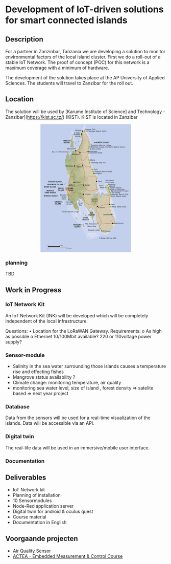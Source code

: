 # Development of IoT-driven solutions for smart connected islands

## Description
For a partner in Zanzinbar, Tanzania we are developing a solution to
monitor environmental factors of the local island cluster. First we do a roll-out of a 
stable IoT Network. The proof of concept (POC) for this network is a maximum
coverage with a minimum of hardware.

The development of the solution takes place at the AP University of Applied Sciences. The students
will travel to Zanzibar for the roll out.


## Location

The solution will be used by [Karume Institute of Science]
and Technology - Zanzibar](https://kist.ac.tz/) (KIST). KIST is located in Zanzibar

<img style="display: block; margin: auto;" src="zanzibar-map.jpg" alt="Zanzibar Island Map" height="400px"> 

###  planning 
TBD

## Work in Progress

### IoT Network Kit
An IoT Network Kit (INK) will be developed which will be completely independent
of the local infrastructure. 

Questions:
•	Location for the LoRaWAN Gateway. 
Requirements:
o	As high as possible
o	Ethernet 10/100Mbit available? 220 or 110voltage power supply? 


### Sensor-module

- Salinity in the sea water surrounding those islands causes a temperature rise and effecting fishes
- Mangrove status availability ?
- Climate change: monitoring temperature, air quality
- monitoring sea water level, size of island , forest density => satelite based => next year project

### Database
Data from the sensors will be used for a real-time visualization of the islands. Data will be accessible via an API.

### Digital twin

The real-life data will be used in an immersive/mobile user interface.

### Documentation

## Deliverables

* IoT Network kit
* Planning of installation
* 10 Sensormodules
* Node-Red application server
* Digital twin for android & oculus quest
* Course material
* Documentation in English

## Voorgaande projecten 
* [Air Quality Sensor](https://ap-it-gh.github.io/ssys21-docs-luchtsensor/#/)
* [ACTEA - Embedded Measurement & Control Course](assets/actea-m2c8-emc.zip)
